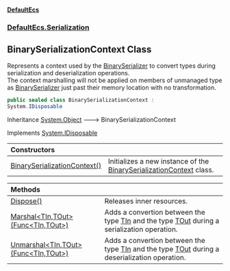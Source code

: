 #### [DefaultEcs](DefaultEcs.md 'DefaultEcs')
### [DefaultEcs.Serialization](DefaultEcs.md#DefaultEcs.Serialization 'DefaultEcs.Serialization')

## BinarySerializationContext Class

Represents a context used by the [BinarySerializer](BinarySerializer.md 'DefaultEcs.Serialization.BinarySerializer') to convert types during serialization and deserialization operations.  
The context marshalling will not be applied on members of unmanaged type as [BinarySerializer](BinarySerializer.md 'DefaultEcs.Serialization.BinarySerializer') just past their memory location with no transformation.

```csharp
public sealed class BinarySerializationContext :
System.IDisposable
```

Inheritance [System.Object](https://docs.microsoft.com/en-us/dotnet/api/System.Object 'System.Object') &#129106; BinarySerializationContext

Implements [System.IDisposable](https://docs.microsoft.com/en-us/dotnet/api/System.IDisposable 'System.IDisposable')

| Constructors | |
| :--- | :--- |
| [BinarySerializationContext()](BinarySerializationContext.BinarySerializationContext().md 'DefaultEcs.Serialization.BinarySerializationContext.BinarySerializationContext()') | Initializes a new instance of the [BinarySerializationContext](BinarySerializationContext.md 'DefaultEcs.Serialization.BinarySerializationContext') class. |

| Methods | |
| :--- | :--- |
| [Dispose()](BinarySerializationContext.Dispose().md 'DefaultEcs.Serialization.BinarySerializationContext.Dispose()') | Releases inner resources. |
| [Marshal&lt;TIn,TOut&gt;(Func&lt;TIn,TOut&gt;)](BinarySerializationContext.Marshal_TIn,TOut_(Func_TIn,TOut_).md 'DefaultEcs.Serialization.BinarySerializationContext.Marshal<TIn,TOut>(System.Func<TIn,TOut>)') | Adds a convertion between the type [TIn](BinarySerializationContext.Marshal_TIn,TOut_(Func_TIn,TOut_).md#DefaultEcs.Serialization.BinarySerializationContext.Marshal_TIn,TOut_(System.Func_TIn,TOut_).TIn 'DefaultEcs.Serialization.BinarySerializationContext.Marshal<TIn,TOut>(System.Func<TIn,TOut>).TIn') and the type [TOut](BinarySerializationContext.Marshal_TIn,TOut_(Func_TIn,TOut_).md#DefaultEcs.Serialization.BinarySerializationContext.Marshal_TIn,TOut_(System.Func_TIn,TOut_).TOut 'DefaultEcs.Serialization.BinarySerializationContext.Marshal<TIn,TOut>(System.Func<TIn,TOut>).TOut') during a serialization operation. |
| [Unmarshal&lt;TIn,TOut&gt;(Func&lt;TIn,TOut&gt;)](BinarySerializationContext.Unmarshal_TIn,TOut_(Func_TIn,TOut_).md 'DefaultEcs.Serialization.BinarySerializationContext.Unmarshal<TIn,TOut>(System.Func<TIn,TOut>)') | Adds a convertion between the type [TIn](BinarySerializationContext.Unmarshal_TIn,TOut_(Func_TIn,TOut_).md#DefaultEcs.Serialization.BinarySerializationContext.Unmarshal_TIn,TOut_(System.Func_TIn,TOut_).TIn 'DefaultEcs.Serialization.BinarySerializationContext.Unmarshal<TIn,TOut>(System.Func<TIn,TOut>).TIn') and the type [TOut](BinarySerializationContext.Unmarshal_TIn,TOut_(Func_TIn,TOut_).md#DefaultEcs.Serialization.BinarySerializationContext.Unmarshal_TIn,TOut_(System.Func_TIn,TOut_).TOut 'DefaultEcs.Serialization.BinarySerializationContext.Unmarshal<TIn,TOut>(System.Func<TIn,TOut>).TOut') during a deserialization operation. |
